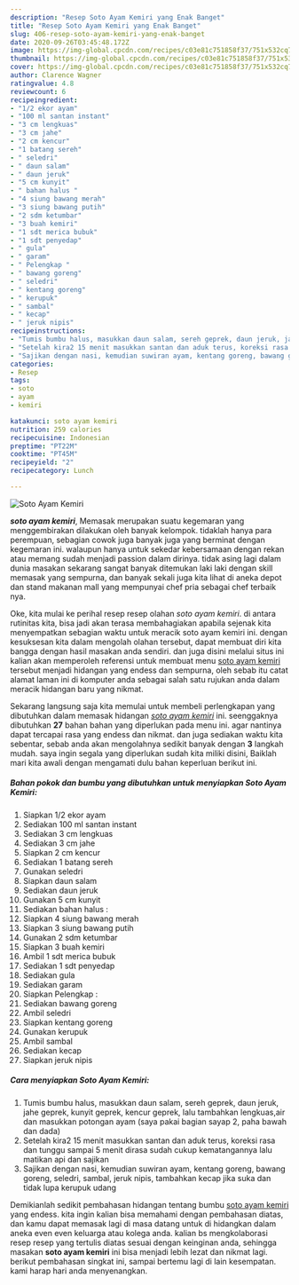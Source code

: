 ```yaml
---
description: "Resep Soto Ayam Kemiri yang Enak Banget"
title: "Resep Soto Ayam Kemiri yang Enak Banget"
slug: 406-resep-soto-ayam-kemiri-yang-enak-banget
date: 2020-09-26T03:45:48.172Z
image: https://img-global.cpcdn.com/recipes/c03e81c751858f37/751x532cq70/soto-ayam-kemiri-foto-resep-utama.jpg
thumbnail: https://img-global.cpcdn.com/recipes/c03e81c751858f37/751x532cq70/soto-ayam-kemiri-foto-resep-utama.jpg
cover: https://img-global.cpcdn.com/recipes/c03e81c751858f37/751x532cq70/soto-ayam-kemiri-foto-resep-utama.jpg
author: Clarence Wagner
ratingvalue: 4.8
reviewcount: 6
recipeingredient:
- "1/2 ekor ayam"
- "100 ml santan instant"
- "3 cm lengkuas"
- "3 cm jahe"
- "2 cm kencur"
- "1 batang sereh"
- " seledri"
- " daun salam"
- " daun jeruk"
- "5 cm kunyit"
- " bahan halus "
- "4 siung bawang merah"
- "3 siung bawang putih"
- "2 sdm ketumbar"
- "3 buah kemiri"
- "1 sdt merica bubuk"
- "1 sdt penyedap"
- " gula"
- " garam"
- " Pelengkap "
- " bawang goreng"
- " seledri"
- " kentang goreng"
- " kerupuk"
- " sambal"
- " kecap"
- " jeruk nipis"
recipeinstructions:
- "Tumis bumbu halus, masukkan daun salam, sereh geprek, daun jeruk, jahe geprek, kunyit geprek, kencur geprek, lalu tambahkan lengkuas,air dan masukkan potongan ayam (saya pakai bagian sayap 2, paha bawah dan dada)"
- "Setelah kira2 15 menit masukkan santan dan aduk terus, koreksi rasa dan tunggu sampai 5 menit dirasa sudah cukup kematangannya lalu matikan api dan sajikan"
- "Sajikan dengan nasi, kemudian suwiran ayam, kentang goreng, bawang goreng, seledri, sambal, jeruk nipis, tambahkan kecap jika suka dan tidak lupa kerupuk udang"
categories:
- Resep
tags:
- soto
- ayam
- kemiri

katakunci: soto ayam kemiri 
nutrition: 259 calories
recipecuisine: Indonesian
preptime: "PT22M"
cooktime: "PT45M"
recipeyield: "2"
recipecategory: Lunch

---
```



![Soto Ayam Kemiri](https://img-global.cpcdn.com/recipes/c03e81c751858f37/751x532cq70/soto-ayam-kemiri-foto-resep-utama.jpg)

<b><i>soto ayam kemiri</i></b>, Memasak merupakan suatu kegemaran yang menggembirakan dilakukan oleh banyak kelompok. tidaklah hanya para perempuan, sebagian cowok juga banyak juga yang berminat dengan kegemaran ini. walaupun hanya untuk sekedar kebersamaan dengan rekan atau memang sudah menjadi passion dalam dirinya. tidak asing lagi dalam dunia masakan sekarang sangat banyak ditemukan laki laki dengan skill memasak yang sempurna, dan banyak sekali juga kita lihat di aneka depot dan stand makanan mall yang mempunyai chef pria sebagai chef terbaik nya.

Oke, kita mulai ke perihal resep resep olahan <i>soto ayam kemiri</i>. di antara rutinitas kita, bisa jadi akan terasa membahagiakan apabila sejenak kita menyempatkan sebagian waktu untuk meracik soto ayam kemiri ini. dengan kesuksesan kita dalam mengolah olahan tersebut, dapat membuat diri kita bangga dengan hasil masakan anda sendiri. dan juga disini melalui situs ini kalian akan memperoleh referensi untuk membuat menu <u>soto ayam kemiri</u> tersebut menjadi hidangan yang endess dan sempurna, oleh sebab itu catat alamat laman ini di komputer anda sebagai salah satu rujukan anda dalam meracik hidangan baru yang nikmat.




Sekarang langsung saja kita memulai untuk membeli perlengkapan yang dibutuhkan dalam memasak hidangan <u><i>soto ayam kemiri</i></u> ini. seenggaknya dibutuhkan <b>27</b> bahan bahan yang diperlukan pada menu ini. agar nantinya dapat tercapai rasa yang endess dan nikmat. dan juga sediakan waktu kita sebentar, sebab anda akan mengolahnya sedikit banyak dengan <b>3</b> langkah mudah. saya ingin segala yang diperlukan sudah kita miliki disini, Baiklah mari kita awali dengan mengamati dulu bahan keperluan berikut ini.

<!--inarticleads1-->

##### Bahan pokok dan bumbu yang dibutuhkan untuk menyiapkan Soto Ayam Kemiri:

1. Siapkan 1/2 ekor ayam
1. Sediakan 100 ml santan instant
1. Sediakan 3 cm lengkuas
1. Sediakan 3 cm jahe
1. Siapkan 2 cm kencur
1. Sediakan 1 batang sereh
1. Gunakan  seledri
1. Siapkan  daun salam
1. Sediakan  daun jeruk
1. Gunakan 5 cm kunyit
1. Sediakan  bahan halus :
1. Siapkan 4 siung bawang merah
1. Siapkan 3 siung bawang putih
1. Gunakan 2 sdm ketumbar
1. Siapkan 3 buah kemiri
1. Ambil 1 sdt merica bubuk
1. Sediakan 1 sdt penyedap
1. Sediakan  gula
1. Sediakan  garam
1. Siapkan  Pelengkap :
1. Sediakan  bawang goreng
1. Ambil  seledri
1. Siapkan  kentang goreng
1. Gunakan  kerupuk
1. Ambil  sambal
1. Sediakan  kecap
1. Siapkan  jeruk nipis




<!--inarticleads2-->

##### Cara menyiapkan Soto Ayam Kemiri:

1. Tumis bumbu halus, masukkan daun salam, sereh geprek, daun jeruk, jahe geprek, kunyit geprek, kencur geprek, lalu tambahkan lengkuas,air dan masukkan potongan ayam (saya pakai bagian sayap 2, paha bawah dan dada)
1. Setelah kira2 15 menit masukkan santan dan aduk terus, koreksi rasa dan tunggu sampai 5 menit dirasa sudah cukup kematangannya lalu matikan api dan sajikan
1. Sajikan dengan nasi, kemudian suwiran ayam, kentang goreng, bawang goreng, seledri, sambal, jeruk nipis, tambahkan kecap jika suka dan tidak lupa kerupuk udang




Demikianlah sedikit pembahasan hidangan tentang bumbu <u>soto ayam kemiri</u> yang endess. kita ingin kalian bisa memahami dengan pembahasan diatas, dan kamu dapat memasak lagi di masa datang untuk di hidangkan dalam aneka even even keluarga atau kolega anda. kalian bs mengkolaborasi resep resep yang tertulis diatas sesuai dengan keinginan anda, sehingga masakan <b>soto ayam kemiri</b> ini bisa menjadi lebih lezat dan nikmat lagi. berikut pembahasan singkat ini, sampai bertemu lagi di lain kesempatan. kami harap hari anda menyenangkan.

